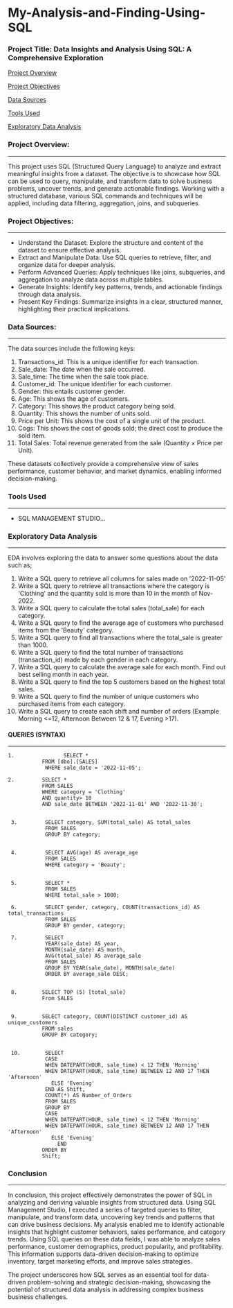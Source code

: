 # My-Analysis-and-Finding-Using-SQL

### Project Title: Data Insights and Analysis Using SQL: A Comprehensive Exploration

[Project Overview](#project-overview)

[Project Objectives](#project-objectives)

[Data Sources](#data-sources)

[Tools Used](#tools-used)

[Exploratory Data Analysis](#exploratory-data-analysis)



### Project Overview: 
-----------------------
 This project uses SQL (Structured Query Language) to analyze and extract meaningful insights from a dataset.
 The objective is to showcase how SQL can be used to query, manipulate, and transform data to solve business problems, uncover trends, and generate actionable findings. 
 Working with a structured database, various SQL commands and techniques will be applied, including data filtering, aggregation, joins, and subqueries.

### Project Objectives: 
------------------------
 - Understand the Dataset: Explore the structure and content of the dataset to ensure effective analysis.
 - Extract and Manipulate Data: Use SQL queries to retrieve, filter, and organize data for deeper analysis.
 - Perform Advanced Queries: Apply techniques like joins, subqueries, and aggregation to analyze data across multiple tables.
 - Generate Insights: Identify key patterns, trends, and actionable findings through data analysis.
 - Present Key Findings: Summarize insights in a clear, structured manner, highlighting their practical implications.

### Data Sources: 
-------------------------
The data sources include the following keys:
 1. Transactions_id: This is a unique identifier for each transaction.
 2. Sale_date: The date when the sale occurred.
 3. Sale_time: The time when the sale took place.
 4. Customer_id: The unique identifier for each customer.
 5. Gender: this entails customer gender.
 6. Age: This shows the age of customers.
 7. Category: This shows the product category being sold.
 8. Quantity: This shows the number of units sold.
 9. Price per Unit: This shows  the cost of a single unit of the product.
 10. Cogs: This shows the cost of goods sold; the direct cost to produce the sold item.
 11. Total Sales: Total revenue generated from the sale (Quantity × Price per Unit).

These datasets collectively provide a comprehensive view of sales performance, customer behavior, and market dynamics, enabling informed decision-making.

### Tools Used
-------------------
 - SQL MANAGEMENT STUDIO...

 ### Exploratory Data Analysis
 -----------------------------
EDA involves exploring the data to answer some questions about the data such as;
  1.  Write a SQL query to retrieve all columns for sales made on '2022-11-05'
  2.  Write a SQL query to retrieve all transactions where the category is 'Clothing' and the quantity sold is more than 10 in the month of Nov-2022.
  3.  Write a SQL query to calculate the total sales (total_sale) for each category.
  4.  Write a SQL query to find the average age of customers who purchased items from the 'Beauty' category.
  5.  Write a SQL query to find all transactions where the total_sale is greater than 1000.
  6.  Write a SQL query to find the total number of transactions (transaction_id) made by each gender in each category.
  7.  Write a SQL query to calculate the average sale for each month. Find out best selling month in each year.
  8.  Write a SQL query to find the top 5 customers based on the highest total sales.
  9.  Write a SQL query to find the number of unique customers who purchased items from each category.
  10. Write a SQL query to create each shift and number of orders (Example Morning <=12, Afternoon Between 12 & 17, Evening >17).


#### QUERIES (SYNTAX)
----------------------
    1.                SELECT *
               FROM [dbo].[SALES]
                WHERE sale_date = '2022-11-05';

    2.         SELECT *
               FROM SALES
               WHERE category = 'Clothing'
               AND quantity> 10
               AND sale_date BETWEEN '2022-11-01' AND '2022-11-30';


     3.         SELECT category, SUM(total_sale) AS total_sales
                FROM SALES
                GROUP BY category;


     4.         SELECT AVG(age) AS average_age
                FROM SALES
                WHERE category = 'Beauty';


     5.         SELECT * 
                FROM SALES 
                WHERE total_sale > 1000;

     6.         SELECT gender, category, COUNT(transactions_id) AS total_transactions
                FROM SALES
                GROUP BY gender, category;   

     7.         SELECT 
                YEAR(sale_date) AS year, 
                MONTH(sale_date) AS month, 
                AVG(total_sale) AS average_sale
                FROM SALES
                GROUP BY YEAR(sale_date), MONTH(sale_date)
                ORDER BY average_sale DESC;


     8.        SELECT TOP (5) [total_sale]
               From SALES 


     9.        SELECT category, COUNT(DISTINCT customer_id) AS unique_customers
               FROM sales
               GROUP BY category; 


     10.        SELECT 
                CASE 
                WHEN DATEPART(HOUR, sale_time) < 12 THEN 'Morning'
                WHEN DATEPART(HOUR, sale_time) BETWEEN 12 AND 17 THEN 'Afternoon'
                  ELSE 'Evening'
                END AS Shift,
                COUNT(*) AS Number_of_Orders
                FROM SALES
                GROUP BY 
                CASE 
                WHEN DATEPART(HOUR, sale_time) < 12 THEN 'Morning'
                WHEN DATEPART(HOUR, sale_time) BETWEEN 12 AND 17 THEN 'Afternoon'
                  ELSE 'Evening'
                    END
               ORDER BY 
               Shift;


### Conclusion
----------------------
In conclusion, this project effectively demonstrates the power of SQL in analyzing and deriving valuable insights from structured data. Using SQL Management Studio, I executed a series of targeted queries to filter, manipulate, and transform data, uncovering key trends and patterns that can drive business decisions. My analysis enabled me to identify actionable insights that highlight customer behaviors, sales performance, and category trends. Using SQL queries on these data fields, I was able to analyze sales performance, customer demographics, product popularity, and profitability. This information supports data-driven decision-making to optimize inventory, target marketing efforts, and improve sales strategies.

The project underscores how SQL serves as an essential tool for data-driven problem-solving and strategic decision-making, showcasing the potential of structured data analysis in addressing complex business business challenges.







